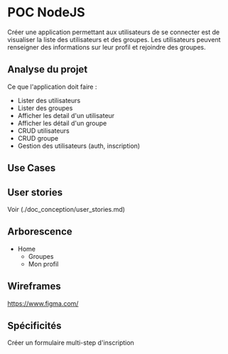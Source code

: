 # POC NodeJS

Créer une application permettant aux utilisateurs de se connecter est de visualiser la liste des utilisateurs et des groupes.
Les utilisateurs peuvent renseigner des informations sur leur profil et rejoindre des groupes.

## Analyse du projet

Ce que l'application doit faire :

* Lister des utilisateurs
* Lister des groupes
* Afficher les detail d'un utilisateur
* Afficher les détail d'un groupe
* CRUD utilisateurs
* CRUD groupe
* Gestion des utilisateurs (auth, inscription)

## Use Cases

## User stories
 Voir (./doc_conception/user_stories.md)

## Arborescence

* Home
  * Groupes
  * Mon profil
  

## Wireframes

https://www.figma.com/

## Spécificités
Créer un formulaire multi-step d'inscription